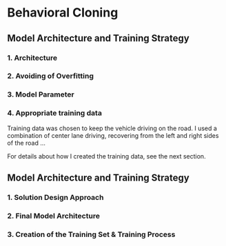# **Behavioral Cloning** 

## Model Architecture and Training Strategy

### 1. Architecture

### 2. Avoiding of Overfitting

### 3. Model Parameter

### 4. Appropriate training data

Training data was chosen to keep the vehicle driving on the road. I used a combination of center lane driving, recovering from the left and right sides of the road ... 

For details about how I created the training data, see the next section. 

## Model Architecture and Training Strategy

### 1. Solution Design Approach

### 2. Final Model Architecture

### 3. Creation of the Training Set & Training Process
